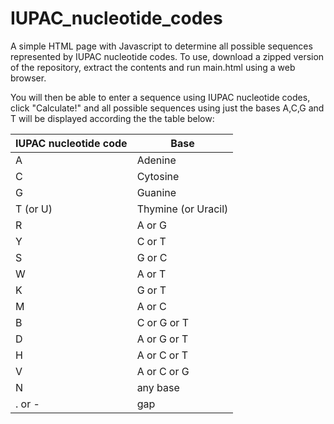 # IUPAC_nucleotide_codes
A simple HTML page with Javascript to determine all possible sequences represented by IUPAC nucleotide codes. To use, download a zipped version of the repository, extract the contents and run main.html using a web browser.

You will then be able to enter a sequence using IUPAC nucleotide codes, click "Calculate!" and all possible sequences using just the bases A,C,G and T will be displayed according the the table below:

| IUPAC nucleotide code | Base |
| --- | --- |
| A | Adenine |
| C | Cytosine |
| G | Guanine | 
| T (or U) | Thymine (or Uracil) |
| R | A or G | 
| Y | C or T |
| S | G or C |
| W | A or T |
| K | G or T | 
| M | A or C | 
| B | C or G or T | 
| D | A or G or T |
| H | A or C or T |
| V | A or C or G | 
| N | any base |
| . or - | gap |